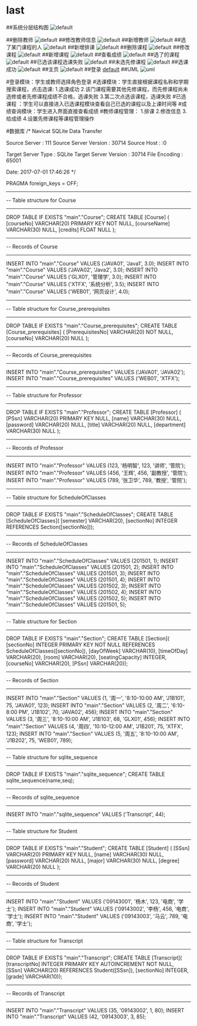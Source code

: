 # last
##系统分层结构图
![default](https://user-images.githubusercontent.com/16076963/28245170-162903b4-6a33-11e7-8492-231ce5086151.png)

##删除教师
![default](https://user-images.githubusercontent.com/16076963/28245204-0b0aaaf4-6a34-11e7-8933-cb5facc7cf46.png)
##修改教师信息
![default](https://user-images.githubusercontent.com/16076963/28245416-cdfbe4f2-6a38-11e7-8bb0-d03d8d7b23ea.png)
##新增教师
![default](https://user-images.githubusercontent.com/16076963/28245233-dbcc145c-6a34-11e7-9cef-e2f0dc73f4ff.png)
##选了某门课程的人
![default](https://user-images.githubusercontent.com/16076963/28245250-34659976-6a35-11e7-90b6-e2922ffe0d42.png)
##新增排课
![default](https://user-images.githubusercontent.com/16076963/28245461-ccf0f56a-6a39-11e7-958d-7cc30911a3d9.png)
##删除课程
![default](https://user-images.githubusercontent.com/16076963/28245306-2d61b6f4-6a36-11e7-816d-899953d79371.png)
##修改课程
![default](https://user-images.githubusercontent.com/16076963/28245330-9c9ce746-6a36-11e7-81e8-4e32f2e3a430.png)
##新增课程
![default](https://user-images.githubusercontent.com/16076963/28245338-d879bcb2-6a36-11e7-937d-76272f6787e6.png)
##查看成绩
![default](https://user-images.githubusercontent.com/16076963/28245426-f6dc811a-6a38-11e7-864c-862ed5801205.png)
##选了的课程
![default](https://user-images.githubusercontent.com/16076963/28245359-3e96d430-6a37-11e7-866f-1c03516bc736.png)
##已选该课程选课失败
![default](https://user-images.githubusercontent.com/16076963/28245433-1f6b2a8c-6a39-11e7-9ceb-48498854b775.png)
##未选先修课程
![default](https://user-images.githubusercontent.com/16076963/28245441-45ef319e-6a39-11e7-9ac2-788cf1eea638.png)
##选课成功
![default](https://user-images.githubusercontent.com/16076963/28245385-046bc134-6a38-11e7-8e68-c3231ee24a47.png)
##主页
![default](https://user-images.githubusercontent.com/16076963/28245446-66bb5e7a-6a39-11e7-8a08-d04222bc5f98.png)
##登录
[default](https://user-images.githubusercontent.com/16076963/28245392-3d2041bc-6a38-11e7-939f-f0f5a2959558.png)
##UML
![uml](https://user-images.githubusercontent.com/16076963/28245398-605d97ba-6a38-11e7-98d6-92eede7f297e.png)

#登录模块：学生或教师选择角色登录
#选课模块：学生直接根据课程名称和学期搜索课程，点击选课:
1.选课成功
2.该门课程需要其他先修课程，而先修课程尚未选修或者先修课程成绩不合格，选课失败
3.第二次点选该课程，选课失败
#已选课程 ：学生可以直接进入已选课程模块查看自己已选的课程以及上课时间等
#成绩查询模块：学生进入界面直接查看成绩
#教师课程管理：
1.排课
2.修改信息
3.给成绩
4.设置先修课程等课程管理操作




#数据库
/*
Navicat SQLite Data Transfer

Source Server         : 111
Source Server Version : 30714
Source Host           : :0

Target Server Type    : SQLite
Target Server Version : 30714
File Encoding         : 65001

Date: 2017-07-01 17:46:26
*/

PRAGMA foreign_keys = OFF;

-- ----------------------------
-- Table structure for Course
-- ----------------------------
DROP TABLE IF EXISTS "main"."Course";
CREATE TABLE [Course] (
[courseNo] VARCHAR(20)  PRIMARY KEY NOT NULL,
[courseName] VARCHAR(30)  NULL,
[credits] FLOAT  NULL
);

-- ----------------------------
-- Records of Course
-- ----------------------------
INSERT INTO "main"."Course" VALUES ('JAVA01', 'Java1', 3.0);
INSERT INTO "main"."Course" VALUES ('JAVA02', 'Java2', 3.0);
INSERT INTO "main"."Course" VALUES ('GLX01', '管理学', 3.0);
INSERT INTO "main"."Course" VALUES ('XTFX', '系统分析', 3.5);
INSERT INTO "main"."Course" VALUES ('WEB01', '网页设计', 4.0);

-- ----------------------------
-- Table structure for Course_prerequisites
-- ----------------------------
DROP TABLE IF EXISTS "main"."Course_prerequisites";
CREATE TABLE [Course_prerequisites] (
[PrerequisitesNo] VARCHAR(20)  NOT NULL,
[courseNo] VARCHAR(20)  NULL
);

-- ----------------------------
-- Records of Course_prerequisites
-- ----------------------------
INSERT INTO "main"."Course_prerequisites" VALUES ('JAVA01', 'JAVA02');
INSERT INTO "main"."Course_prerequisites" VALUES ('WEB01', 'XTFX');

-- ----------------------------
-- Table structure for Professor
-- ----------------------------
DROP TABLE IF EXISTS "main"."Professor";
CREATE TABLE [Professor] (
[PSsn] VARCHAR(20)  PRIMARY KEY NULL,
[name] VARCHAR(30)  NULL,
[password] VARCHAR(20)  NULL,
[title] VARCHAR(20)  NULL,
[department] VARCHAR(30)  NULL
);

-- ----------------------------
-- Records of Professor
-- ----------------------------
INSERT INTO "main"."Professor" VALUES (123, '杨明智', 123, '讲师', '管院');
INSERT INTO "main"."Professor" VALUES (456, '王辉', 456, '副教授', '管院');
INSERT INTO "main"."Professor" VALUES (789, '张卫华', 789, '教授', '管院');

-- ----------------------------
-- Table structure for ScheduleOfClasses
-- ----------------------------
DROP TABLE IF EXISTS "main"."ScheduleOfClasses";
CREATE TABLE [ScheduleOfClasses](
    [semester] VARCHAR(20), 
    [sectionNo] INTEGER REFERENCES Section([sectionNo]));

-- ----------------------------
-- Records of ScheduleOfClasses
-- ----------------------------
INSERT INTO "main"."ScheduleOfClasses" VALUES (201501, 1);
INSERT INTO "main"."ScheduleOfClasses" VALUES (201501, 2);
INSERT INTO "main"."ScheduleOfClasses" VALUES (201501, 3);
INSERT INTO "main"."ScheduleOfClasses" VALUES (201501, 4);
INSERT INTO "main"."ScheduleOfClasses" VALUES (201502, 3);
INSERT INTO "main"."ScheduleOfClasses" VALUES (201502, 4);
INSERT INTO "main"."ScheduleOfClasses" VALUES (201502, 5);
INSERT INTO "main"."ScheduleOfClasses" VALUES (201501, 5);

-- ----------------------------
-- Table structure for Section
-- ----------------------------
DROP TABLE IF EXISTS "main"."Section";
CREATE TABLE [Section](
    [sectionNo] INTEGER PRIMARY KEY NOT NULL REFERENCES ScheduleOfClasses([sectionNo]), 
    [dayOfWeek] VARCHAR(10), 
    [timeOfDay] VARCHAR(20), 
    [room] VARCHAR(20), 
    [seatingCapacity] INTEGER, 
    [courseNo] VARCHAR(20), 
    [PSsn] VARCHAR(20));

-- ----------------------------
-- Records of Section
-- ----------------------------
INSERT INTO "main"."Section" VALUES (1, '周一', '8:10-10:00 AM', 'J1B101', 75, 'JAVA01', 123);
INSERT INTO "main"."Section" VALUES (2, '周二', '6:10-8:00 PM', 'J1B102', 70, 'JAVA02', 456);
INSERT INTO "main"."Section" VALUES (3, '周三', '8:10-10:00 AM', 'J1B103', 68, 'GLX01', 456);
INSERT INTO "main"."Section" VALUES (4, '周四', '10:10-12:00 AM', 'J1B201', 75, 'XTFX', 123);
INSERT INTO "main"."Section" VALUES (5, '周五', '8:10-10:00 AM', 'J1B202', 75, 'WEB01', 789);

-- ----------------------------
-- Table structure for sqlite_sequence
-- ----------------------------
DROP TABLE IF EXISTS "main"."sqlite_sequence";
CREATE TABLE sqlite_sequence(name,seq);

-- ----------------------------
-- Records of sqlite_sequence
-- ----------------------------
INSERT INTO "main"."sqlite_sequence" VALUES ('Transcript', 44);

-- ----------------------------
-- Table structure for Student
-- ----------------------------
DROP TABLE IF EXISTS "main"."Student";
CREATE TABLE [Student] (
[SSsn] VARCHAR(20)  PRIMARY KEY NULL,
[name] VARCHAR(30)  NULL,
[password] VARCHAR(20)  NULL,
[major] VARCHAR(30)  NULL,
[degree] VARCHAR(20)  NULL
);

-- ----------------------------
-- Records of Student
-- ----------------------------
INSERT INTO "main"."Student" VALUES ('09143001', '杨木', 123, '电商', '学士');
INSERT INTO "main"."Student" VALUES ('09143002', '李杨', 456, '电商', '学士');
INSERT INTO "main"."Student" VALUES ('09143003', '马云', 789, '电商', '学士');

-- ----------------------------
-- Table structure for Transcript
-- ----------------------------
DROP TABLE IF EXISTS "main"."Transcript";
CREATE TABLE [Transcript](
    [transcriptNo] INTEGER PRIMARY KEY AUTOINCREMENT NOT NULL, 
    [SSsn] VARCHAR(20) REFERENCES Student([SSsn]), 
    [sectionNo] INTEGER, 
    [grade] VARCHAR(10));

-- ----------------------------
-- Records of Transcript
-- ----------------------------
INSERT INTO "main"."Transcript" VALUES (35, '09143002', 1, 80);
INSERT INTO "main"."Transcript" VALUES (42, '09143003', 3, 85);


